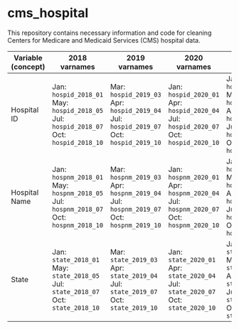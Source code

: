 # cms_hospital
This repository contains necessary information and code for cleaning Centers for Medicare and Medicaid Services (CMS) hospital data. 

| Variable (concept) | 2018 varnames                                                                                   | 2019 varnames                                                                                   | 2020 varnames                                                                                   | 2021 varnames                                                                                              | 2022 varnames                                                                                   | 2023 varnames                                                                                              | 2024 varnames                                                                                   | 2025 varnames                                                |
|--------------------|------------------------------------------------------------------------------------------------|------------------------------------------------------------------------------------------------|------------------------------------------------------------------------------------------------|-----------------------------------------------------------------------------------------------------------|------------------------------------------------------------------------------------------------|-----------------------------------------------------------------------------------------------------------|------------------------------------------------------------------------------------------------|--------------------------------------------------------------|
| Hospital ID        | Jan: `hospid_2018_01`<br>May: `hospid_2018_05`<br>Jul: `hospid_2018_07`<br>Oct: `hospid_2018_10` | Mar: `hospid_2019_03`<br>Apr: `hospid_2019_04`<br>Jul: `hospid_2019_07`<br>Oct: `hospid_2019_10` | Jan: `hospid_2020_01`<br>Apr: `hospid_2020_04`<br>Jul: `hospid_2020_07`<br>Oct: `hospid_2020_10` | Jan: `hospid_2021_01`<br>Mar: `hospid_2021_03`<br>Apr: `hospid_2021_04`<br>Jul: `hospid_2021_07`<br>Oct: `hospid_2021_10` | Jan: `hospid_2022_01`<br>Apr: `hospid_2022_04`<br>Jul: `hospid_2022_07`<br>Oct: `hospid_2022_10` | Jan: `hospid_2023_01`<br>Apr: `hospid_2023_04`<br>Jul: `hospid_2023_07`<br>Oct: `hospid_2023_10`<br>Nov: `hospid_2023_11` | Jan: `hospid_2024_01`<br>Apr: `hospid_2024_04`<br>Jul: `hospid_2024_07`<br>Oct: `hospid_2024_10` | Feb: `hospid_2025_02`<br>Apr: `hospid_2025_04`<br>Aug: `hospid_2025_08` |
| Hospital Name      | Jan: `hospnm_2018_01`<br>May: `hospnm_2018_05`<br>Jul: `hospnm_2018_07`<br>Oct: `hospnm_2018_10` | Mar: `hospnm_2019_03`<br>Apr: `hospnm_2019_04`<br>Jul: `hospnm_2019_07`<br>Oct: `hospnm_2019_10` | Jan: `hospnm_2020_01`<br>Apr: `hospnm_2020_04`<br>Jul: `hospnm_2020_07`<br>Oct: `hospnm_2020_10` | Jan: `hospnm_2021_01`<br>Mar: `hospnm_2021_03`<br>Apr: `hospnm_2021_04`<br>Jul: `hospnm_2021_07`<br>Oct: `hospnm_2021_10` | Jan: `hospnm_2022_01`<br>Apr: `hospnm_2022_04`<br>Jul: `hospnm_2022_07`<br>Oct: `hospnm_2022_10` | Jan: `hospnm_2023_01`<br>Apr: `hospnm_2023_04`<br>Jul: `hospnm_2023_07`<br>Oct: `hospnm_2023_10`<br>Nov: `hospnm_2023_11` | Jan: `hospnm_2024_01`<br>Apr: `hospnm_2024_04`<br>Jul: `hospnm_2024_07`<br>Oct: `hospnm_2024_10` | Feb: `hospnm_2025_02`<br>Apr: `hospnm_2025_04`<br>Aug: `hospnm_2025_08` |
| State              | Jan: `state_2018_01`<br>May: `state_2018_05`<br>Jul: `state_2018_07`<br>Oct: `state_2018_10`     | Mar: `state_2019_03`<br>Apr: `state_2019_04`<br>Jul: `state_2019_07`<br>Oct: `state_2019_10`     | Jan: `state_2020_01`<br>Apr: `state_2020_04`<br>Jul: `state_2020_07`<br>Oct: `state_2020_10`     | Jan: `state_2021_01`<br>Mar: `state_2021_03`<br>Apr: `state_2021_04`<br>Jul: `state_2021_07`<br>Oct: `state_2021_10`     | Jan: `state_2022_01`<br>Apr: `state_2022_04`<br>Jul: `state_2022_07`<br>Oct: `state_2022_10`     | Jan: `state_2023_01`<br>Apr: `state_2023_04`<br>Jul: `state_2023_07`<br>Oct: `state_2023_10`<br>Nov: `state_2023_11`     | Jan: `state_2024_01`<br>Apr: `state_2024_04`<br>Jul: `state_2024_07`<br>Oct: `state_2024_10`     | Feb: `state_2025_02`<br>Apr: `state_2025_04`<br>Aug: `state_2025_08` |